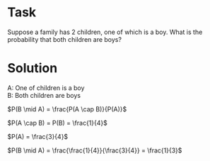 # Task

Suppose a family has 2 children, one of which is a boy. What is the probability that both children are boys?

# Solution

A: One of children is a boy  
B: Both children are boys

$P(B \mid A) = \frac{P(A \cap B)}{P(A)}$

$P(A \cap B) = P(B) = \frac{1}{4}$

$P(A) = \frac{3}{4}$

$P(B \mid A) = \frac{\frac{1}{4}}{\frac{3}{4}} = \frac{1}{3}$